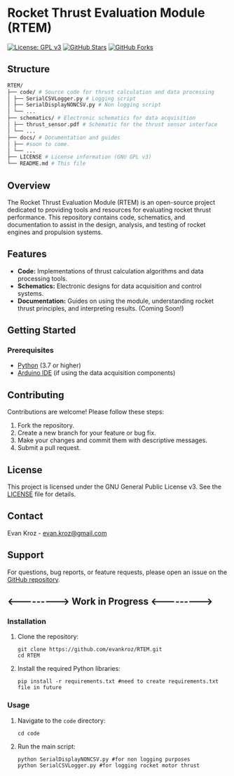 # Rocket Thrust Evaluation Module (RTEM)

[![License: GPL v3](https://img.shields.io/badge/License-GPL%20v3-blue.svg)](https://www.gnu.org/licenses/gpl-3.0)
[![GitHub Stars](https://img.shields.io/github/stars/evankroz/RTEM?style=social)](https://github.com/evankroz/RTEM)
[![GitHub Forks](https://img.shields.io/github/forks/evankroz/RTEM?style=social)](https://github.com/evankroz/RTEM)

## Structure
``` zsh
RTEM/
├── code/ # Source code for thrust calculation and data processing
│ ├── SerialCSVLogger.py # Logging script
│ ├── SerialDisplayNONCSV.py # Non logging script
│ └── ...
├── schematics/ # Electronic schematics for data acquisition
│ ├── thrust_sensor.pdf # Schematic for the thrust sensor interface
│ └── ...
├── docs/ # Documentation and guides
│ ├── #soon to come.
│ └── ...
├── LICENSE # License information (GNU GPL v3)
└── README.md # This file
```

## Overview

The Rocket Thrust Evaluation Module (RTEM) is an open-source project dedicated to providing tools and resources for evaluating rocket thrust performance. This repository contains code, schematics, and documentation to assist in the design, analysis, and testing of rocket engines and propulsion systems.

## Features

*   **Code:** Implementations of thrust calculation algorithms and data processing tools.
*   **Schematics:** Electronic designs for data acquisition and control systems.
*   **Documentation:** Guides on using the module, understanding rocket thrust principles, and interpreting results. (Coming Soon!)

## Getting Started

### Prerequisites

*   [Python](https://www.python.org/downloads/) (3.7 or higher)
*   [Arduino IDE](https://www.arduino.cc/en/software) (if using the data acquisition components)


## Contributing

Contributions are welcome! Please follow these steps:

1.  Fork the repository.
2.  Create a new branch for your feature or bug fix.
3.  Make your changes and commit them with descriptive messages.
4.  Submit a pull request.

## License

This project is licensed under the GNU General Public License v3. See the [LICENSE](LICENSE) file for details.

## Contact

Evan Kroz - evan.kroz@gmail.com

## Support

For questions, bug reports, or feature requests, please open an issue on the [GitHub repository](https://github.com/evankroz/RTEM/issues).





##  <---------> Work in Progress <--------->

### Installation 

1.  Clone the repository:

    ```
    git clone https://github.com/evankroz/RTEM.git
    cd RTEM
    ```
2.  Install the required Python libraries:

    ```
    pip install -r requirements.txt #need to create requirements.txt file in future
    ```

### Usage

1.  Navigate to the `code` directory:

    ```
    cd code
    ```
2.  Run the main script:

    ```
    python SerialDisplayNONCSV.py #for non logging purposes
    python SerialCSVLogger.py #for logging rocket motor thrust
    ```
